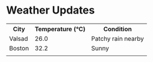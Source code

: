 # Weather Updates

<!-- WEATHER-UPDATE-START -->
<table><tr><th>City</th><th>Temperature (°C)</th><th>Condition</th></tr><tr><td>Valsad</td><td>26.0</td><td>Patchy rain nearby</td></tr><tr><td>Boston</td><td>32.2</td><td>Sunny</td></tr><tr><td></td><td></td><td></td></tr></table>
<!-- WEATHER-UPDATE-END -->
